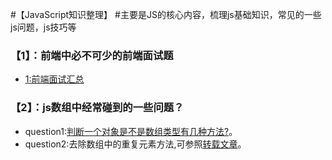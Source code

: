 #【JavaScript知识整理】
#主要是JS的核心内容，梳理js基础知识，常见的一些js问题，js技巧等

### 【1】：前端中必不可少的前端面试题 <a name="audition">&nbsp;</a>
- [1:前端面试汇总](https://github.com/DarlingQing/JavaScript-Core/issues/1)

### 【2】：js数组中经常碰到的一些问题？ <a name="array_question">&nbsp;</a>
* question1:[判断一个对象是不是数组类型有几种方法?](https://github.com/DarlingQing/JavaScript-Core/issues/2)。
* question2:去除数组中的重复元素方法,可参照[转载文章](http://blog.csdn.net/zhihua_w/article/details/52184289)。
